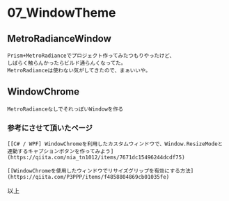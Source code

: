 # 07_WindowTheme

## MetroRadianceWindow

	Prism+MetroRadianceでプロジェクト作ってみたつもりやったけど、
	しばらく触らんかったらビルド通らんくなってた。
	MetroRadianceは使わない気がしてきたので、まぁいいや。

## WindowChrome

	MetroRadianceなしでそれっぽいWindowを作る

### 参考にさせて頂いたページ

	[[C# / WPF] WindowChromeを利用したカスタムウィンドウで、Window.ResizeModeと連動するキャプションボタンを作ってみよう](https://qiita.com/nia_tn1012/items/7671dc15496244dcdf75)

	[[WindowChromeを使用したウィンドウでリサイズグリップを有効にする方法](https://qiita.com/P3PPP/items/f4858804869cb01035fe)

以上